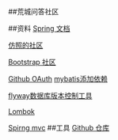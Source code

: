 ##荒城问答社区


##资料
[Spring 文档](https://spring.io/guides/gs/serving-web-content/)

[仿照的社区](https://elasticsearch.cn/)

[Bootstrap 社区](https://v3.bootcss.com/)

[Github OAuth](https://docs.github.com/en/developers/apps/creating-an-oauth-app)
[mybatis添加依赖](http://mybatis.org/spring-boot-starter/mybatis-spring-boot-autoconfigure)

[flyway数据库版本控制工具](https://flywaydb.org/documentation/getstarted/how)

[Lombok](https://projectlombok.org/setup/maven)

[Spirng mvc](https://docs.spring.io/spring-framework/docs/5.0.3.RELEASE/spring-framework-reference/web.html#mvc-handlermapping-interceptor)
##工具
[Github 仓库](https://github.com/huangchengbuhuang/comunity)